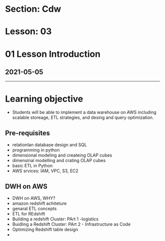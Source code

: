# Section: Cdw
# Lesson: 03
# 01 Lesson Introduction
## 2021-05-05
---

# Learning objective
- Students will be able to implement a data warehouse on AWS including scalable storeage, ETL strategies, and desing and query optimization.

## Pre-requisites
- relationlan database design and SQL
- programming in python
- dimensional modeling and createing OLAP cubes
- dimensinal modelling and crating OLAP cubes
- basic ETL in Python
- AWS srvices: IAM, VPC, S3, EC2

## DWH on AWS
- DWH on AWS, WHY?
- amazon redshift achiteture
- genaral ETL concepts
- ETL for REdshift
- Building a redshift Cluster: PArt 1 -logistics
- Buidling a Redshift Cluster: PArt 2 - Infrastructure as Code
- Optimizing Redshift table design
- 